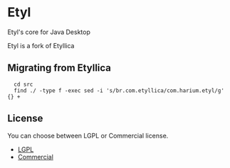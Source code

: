 # Etyl

Etyl's core for Java Desktop

Etyl is a fork of Etyllica


## Migrating from Etyllica
```
  cd src
  find ./ -type f -exec sed -i 's/br.com.etyllica/com.harium.etyl/g' {} +
```

## License
You can choose between LGPL or Commercial license.

- [LGPL](http://www.gnu.org/licenses/lgpl.txt)
- [Commercial](http://www.harium.com/licenses/commercial.txt)




